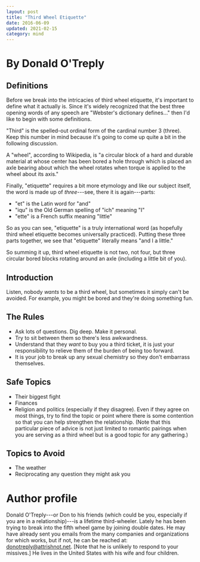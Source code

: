 ```yaml
---
layout: post
title: "Third Wheel Etiquette"
date: 2016-06-09
updated: 2021-02-15
category: mind
---
```


# By Donald O'Treply

## Definitions
Before we break into the intricacies of third wheel etiquette, it's important to define what it actually is. Since it's widely recognized that the best three opening words of any speech are "Webster's dictionary defines..." then I'd like to begin with some definitions.

"Third" is the spelled-out ordinal form of the cardinal number 3 (three). Keep this number in mind because it's going to come up quite a bit in the following discussion.

A "wheel", according to Wikipedia, is "a circular block of a hard and durable material at whose center has been bored a hole through which is placed an axle bearing about which the wheel rotates when torque is applied to the wheel about its axis."

Finally, "etiquette" requires a bit more etymology and like our subject itself, the word is made up of _three_---see, there it is again---parts:
  - "et" is the Latin word for "and"
  - "iqu" is the Old German spelling of "ich" meaning "I"
  - "ette" is a French suffix meaning "little"

So as you can see, "etiquette" is a truly international word (as hopefully third wheel etiquette becomes universally practiced). Putting these three parts together, we see that "etiquette" literally means "and I a little."

So summing it up, third wheel etiquette is not two, not four, but three circular bored blocks rotating around an axle (including a little bit of you).

## Introduction
Listen, nobody _wants_ to be a third wheel, but sometimes it simply can't be avoided. For example, you might be bored and they're doing something fun.

## The Rules

- Ask lots of questions. Dig deep. Make it personal.
- Try to sit between them so there's less awkwardness.
- Understand that they _want_ to buy you a third ticket, it is just your responsibility to relieve them of the burden of being too forward.
- It is your job to break up any sexual chemistry so they don't embarrass themselves.

## Safe Topics

- Their biggest fight
- Finances
- Religion and politics (especially if they disagree). Even if they agree on most things, try to find the topic or point where there is some contention so that you can help strengthen the relationship. (Note that this particular piece of advice is not just limited to romantic pairings when you are serving as a third wheel but is a good topic for any gathering.)

## Topics to Avoid

- The weather
- Reciprocating any question they might ask you

# Author profile
Donald O'Treply---or Don to his friends (which could be you, especially if you are in a relationship)---is a lifetime third-wheeler. Lately he has been trying to break into the fifth wheel game by joining double dates. He may have already sent you emails from the many companies and organizations for which works, but if not, he can be reached at: [donotreply@attrishnot.net][email]. [Note that he is unlikely to respond to your missives.] He lives in the United States with his wife and four children.

[email]: mailto:donotreply@attrishnot.net
